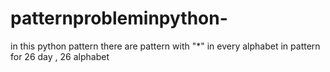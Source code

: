 # patternprobleminpython-
in this python pattern there are pattern  with "*" in every alphabet in pattern  for 26 day , 26 alphabet
